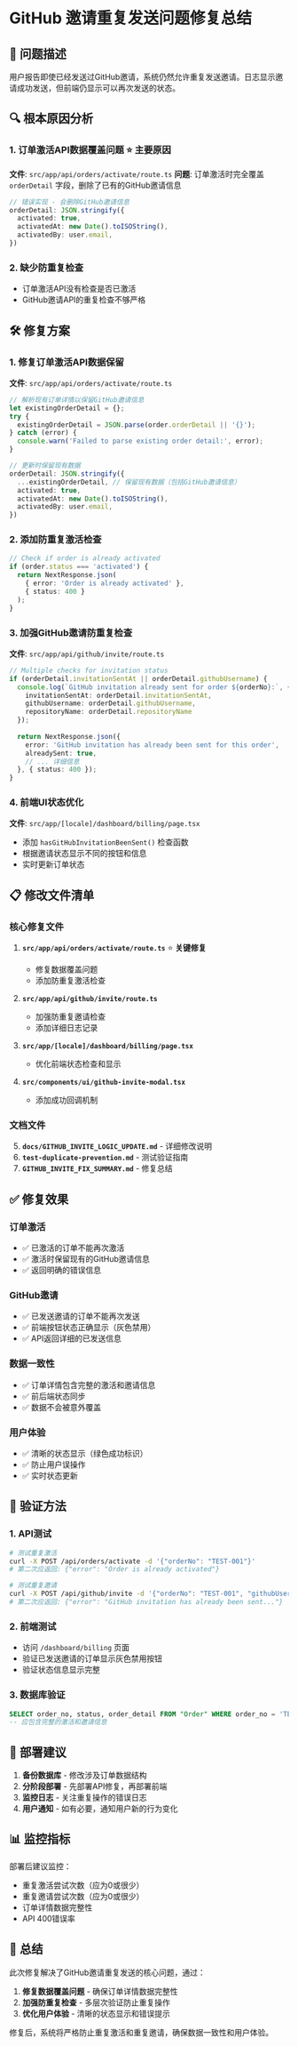 # GitHub 邀请重复发送问题修复总结

## 🎯 问题描述
用户报告即使已经发送过GitHub邀请，系统仍然允许重复发送邀请。日志显示邀请成功发送，但前端仍显示可以再次发送的状态。

## 🔍 根本原因分析

### 1. 订单激活API数据覆盖问题 ⭐ **主要原因**
**文件**: `src/app/api/orders/activate/route.ts`
**问题**: 订单激活时完全覆盖 `orderDetail` 字段，删除了已有的GitHub邀请信息
```typescript
// 错误实现 - 会删除GitHub邀请信息
orderDetail: JSON.stringify({
  activated: true,
  activatedAt: new Date().toISOString(),
  activatedBy: user.email,
})
```

### 2. 缺少防重复检查
- 订单激活API没有检查是否已激活
- GitHub邀请API的重复检查不够严格

## 🛠️ 修复方案

### 1. 修复订单激活API数据保留
**文件**: `src/app/api/orders/activate/route.ts`
```typescript
// 解析现有订单详情以保留GitHub邀请信息
let existingOrderDetail = {};
try {
  existingOrderDetail = JSON.parse(order.orderDetail || '{}');
} catch (error) {
  console.warn('Failed to parse existing order detail:', error);
}

// 更新时保留现有数据
orderDetail: JSON.stringify({
  ...existingOrderDetail, // 保留现有数据（包括GitHub邀请信息）
  activated: true,
  activatedAt: new Date().toISOString(),
  activatedBy: user.email,
})
```

### 2. 添加防重复激活检查
```typescript
// Check if order is already activated
if (order.status === 'activated') {
  return NextResponse.json(
    { error: 'Order is already activated' },
    { status: 400 }
  );
}
```

### 3. 加强GitHub邀请防重复检查
**文件**: `src/app/api/github/invite/route.ts`
```typescript
// Multiple checks for invitation status
if (orderDetail.invitationSentAt || orderDetail.githubUsername) {
  console.log(`GitHub invitation already sent for order ${orderNo}:`, {
    invitationSentAt: orderDetail.invitationSentAt,
    githubUsername: orderDetail.githubUsername,
    repositoryName: orderDetail.repositoryName
  });
  
  return NextResponse.json({
    error: 'GitHub invitation has already been sent for this order',
    alreadySent: true,
    // ... 详细信息
  }, { status: 400 });
}
```

### 4. 前端UI状态优化
**文件**: `src/app/[locale]/dashboard/billing/page.tsx`
- 添加 `hasGitHubInvitationBeenSent()` 检查函数
- 根据邀请状态显示不同的按钮和信息
- 实时更新订单状态

## 📋 修改文件清单

### 核心修复文件
1. **`src/app/api/orders/activate/route.ts`** ⭐ **关键修复**
   - 修复数据覆盖问题
   - 添加防重复激活检查

2. **`src/app/api/github/invite/route.ts`**
   - 加强防重复邀请检查
   - 添加详细日志记录

3. **`src/app/[locale]/dashboard/billing/page.tsx`**
   - 优化前端状态检查和显示

4. **`src/components/ui/github-invite-modal.tsx`**
   - 添加成功回调机制

### 文档文件
5. **`docs/GITHUB_INVITE_LOGIC_UPDATE.md`** - 详细修改说明
6. **`test-duplicate-prevention.md`** - 测试验证指南
7. **`GITHUB_INVITE_FIX_SUMMARY.md`** - 修复总结

## ✅ 修复效果

### 订单激活
- ✅ 已激活的订单不能再次激活
- ✅ 激活时保留现有的GitHub邀请信息
- ✅ 返回明确的错误信息

### GitHub邀请
- ✅ 已发送邀请的订单不能再次发送
- ✅ 前端按钮状态正确显示（灰色禁用）
- ✅ API返回详细的已发送信息

### 数据一致性
- ✅ 订单详情包含完整的激活和邀请信息
- ✅ 前后端状态同步
- ✅ 数据不会被意外覆盖

### 用户体验
- ✅ 清晰的状态显示（绿色成功标识）
- ✅ 防止用户误操作
- ✅ 实时状态更新

## 🧪 验证方法

### 1. API测试
```bash
# 测试重复激活
curl -X POST /api/orders/activate -d '{"orderNo": "TEST-001"}'
# 第二次应返回: {"error": "Order is already activated"}

# 测试重复邀请
curl -X POST /api/github/invite -d '{"orderNo": "TEST-001", "githubUsername": "user"}'
# 第二次应返回: {"error": "GitHub invitation has already been sent..."}
```

### 2. 前端测试
- 访问 `/dashboard/billing` 页面
- 验证已发送邀请的订单显示灰色禁用按钮
- 验证状态信息显示完整

### 3. 数据库验证
```sql
SELECT order_no, status, order_detail FROM "Order" WHERE order_no = 'TEST-001';
-- 应包含完整的激活和邀请信息
```

## 🚀 部署建议

1. **备份数据库** - 修改涉及订单数据结构
2. **分阶段部署** - 先部署API修复，再部署前端
3. **监控日志** - 关注重复操作的错误日志
4. **用户通知** - 如有必要，通知用户新的行为变化

## 📊 监控指标

部署后建议监控：
- 重复激活尝试次数（应为0或很少）
- 重复邀请尝试次数（应为0或很少）
- 订单详情数据完整性
- API 400错误率

## 🎉 总结

此次修复解决了GitHub邀请重复发送的核心问题，通过：
1. **修复数据覆盖问题** - 确保订单详情数据完整性
2. **加强防重复检查** - 多层次验证防止重复操作
3. **优化用户体验** - 清晰的状态显示和错误提示

修复后，系统将严格防止重复激活和重复邀请，确保数据一致性和用户体验。
